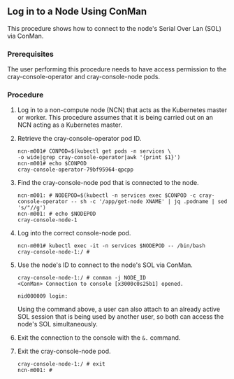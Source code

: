 ## Log in to a Node Using ConMan

This procedure shows how to connect to the node's Serial Over Lan (SOL) via ConMan.

### Prerequisites

The user performing this procedure needs to have access permission to the cray-console-operator and cray-console-node pods.

### Procedure

1. Log in to a non-compute node (NCN) that acts as the Kubernetes master or worker. This procedure assumes that it is being carried out on an NCN acting as a Kubernetes master.

2. Retrieve the cray-console-operator pod ID.

    ```
    ncn-m001# CONPOD=$(kubectl get pods -n services \
    -o wide|grep cray-console-operator|awk '{print $1}')
    ncn-m001# echo $CONPOD
    cray-console-operator-79bf95964-qpcpp
    ```

3. Find the cray-console-node pod that is connected to the node.

    ```
    ncn-m001: # NODEPOD=$(kubectl -n services exec $CONPOD -c cray-console-operator -- sh -c '/app/get-node XNAME' | jq .podname | sed 's/"//g')
    ncn-m001: # echo $NODEPOD
    cray-console-node-1
    ```

4. Log into the correct console-node pod.

    ```
    ncn-m001# kubectl exec -it -n services $NODEPOD -- /bin/bash
    cray-console-node-1:/ #
    ```

5. Use the node's ID to connect to the node's SOL via ConMan.

    ```
    cray-console-node-1:/ # conman -j NODE_ID
    <ConMan> Connection to console [x3000c0s25b1] opened.

    nid000009 login:
    ```
    Using the command above, a user can also attach to an already active SOL session that is being used by another user, so both can access the node's SOL simultaneously.

6. Exit the connection to the console with the `&.` command.

7. Exit the cray-console-node pod.

    ```
    cray-console-node-1:/ # exit
    ncn-m001: #
    ```

